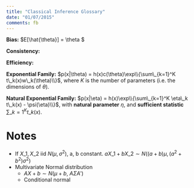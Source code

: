 ```yaml
---
title: "Classical Inference Glossary"
date: "01/07/2015"
comments: fb
---
```


**Bias:** $E[\hat{\theta}] = \theta $

**Consistency:**

**Efficiency:**

**Exponential Family:** $p(x|\theta) = h(x)c(\theta)\exp\\{\sum\_{k=1}^K t\_k(x)w\_k(\theta)\\}$, where $K$ is the number of parameters (i.e. the dimensions of $\theta$).

**Natural Exponential Family:** 
$p(x|\eta) = h(x)\exp\\{\sum\_{k=1}^K \eta\_k t\_k(x) - \psi(\eta)\\}$, with **natural parameter** $\eta$, and **sufficient statistic** $\sum\_{k=1}^K t\_k(x)$.

# Notes

- If $X\_1,X\_2$ iid $N(\mu,\sigma^2)$, a, b constant. $aX\_1 + bX\_2 \sim N((a+b)\mu,(a^2+b^2)\sigma^2)$
- Multivariate Normal distribution
  - $AX + b \sim N(\mu+b,~A\Sigma A')$
  - Conditional normal
